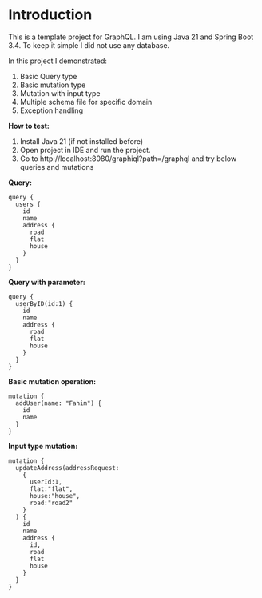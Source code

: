 # Introduction

This is a template project for GraphQL. I am using Java 21
and Spring Boot 3.4. To keep it simple I did not use any database.

In this project I demonstrated:
1. Basic Query type
2. Basic mutation type
3. Mutation with input type
4. Multiple schema file for specific domain
5. Exception handling

**How to test:**
1. Install Java 21 (if not installed before)
2. Open project in IDE and run the project. 
3. Go to http://localhost:8080/graphiql?path=/graphql and try below queries and mutations

**Query:**
```
query {
  users {
    id
    name
    address {
      road
      flat
      house
    }
  }
}
```
**Query with parameter:**
```
query {
  userByID(id:1) {
    id
    name
    address {
      road
      flat
      house
    }
  }
}
```
**Basic mutation operation:**
```
mutation {
  addUser(name: "Fahim") {
    id
    name
  }
}
```

**Input type mutation:**
```
mutation {
  updateAddress(addressRequest: 
    {
      userId:1, 
      flat:"flat", 
      house:"house", 
      road:"road2"
    }
  ) {
    id
    name
    address {
      id,
      road
      flat
      house
    }
  }
}
```